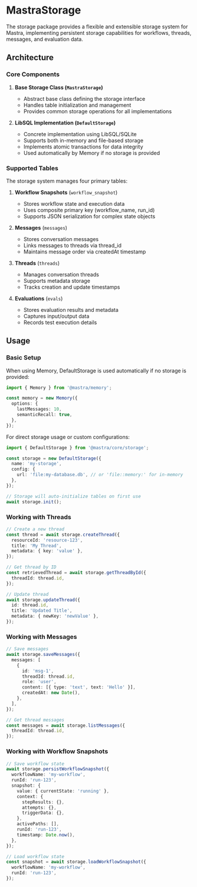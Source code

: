 # MastraStorage

The storage package provides a flexible and extensible storage system for Mastra, implementing persistent storage capabilities for workflows, threads, messages, and evaluation data.

## Architecture

### Core Components

1. **Base Storage Class (`MastraStorage`)**
   - Abstract base class defining the storage interface
   - Handles table initialization and management
   - Provides common storage operations for all implementations

2. **LibSQL Implementation (`DefaultStorage`)**
   - Concrete implementation using LibSQL/SQLite
   - Supports both in-memory and file-based storage
   - Implements atomic transactions for data integrity
   - Used automatically by Memory if no storage is provided

### Supported Tables

The storage system manages four primary tables:

1. **Workflow Snapshots** (`workflow_snapshot`)
   - Stores workflow state and execution data
   - Uses composite primary key (workflow_name, run_id)
   - Supports JSON serialization for complex state objects

2. **Messages** (`messages`)
   - Stores conversation messages
   - Links messages to threads via thread_id
   - Maintains message order via createdAt timestamp

3. **Threads** (`threads`)
   - Manages conversation threads
   - Supports metadata storage
   - Tracks creation and update timestamps

4. **Evaluations** (`evals`)
   - Stores evaluation results and metadata
   - Captures input/output data
   - Records test execution details

## Usage

### Basic Setup

When using Memory, DefaultStorage is used automatically if no storage is provided:

```typescript
import { Memory } from '@mastra/memory';

const memory = new Memory({
  options: {
    lastMessages: 10,
    semanticRecall: true,
  },
});
```

For direct storage usage or custom configurations:

```typescript
import { DefaultStorage } from '@mastra/core/storage';

const storage = new DefaultStorage({
  name: 'my-storage',
  config: {
    url: 'file:my-database.db', // or 'file::memory:' for in-memory
  },
});

// Storage will auto-initialize tables on first use
await storage.init();
```

### Working with Threads

```typescript
// Create a new thread
const thread = await storage.createThread({
  resourceId: 'resource-123',
  title: 'My Thread',
  metadata: { key: 'value' },
});

// Get thread by ID
const retrievedThread = await storage.getThreadById({
  threadId: thread.id,
});

// Update thread
await storage.updateThread({
  id: thread.id,
  title: 'Updated Title',
  metadata: { newKey: 'newValue' },
});
```

### Working with Messages

```typescript
// Save messages
await storage.saveMessages({
  messages: [
    {
      id: 'msg-1',
      threadId: thread.id,
      role: 'user',
      content: [{ type: 'text', text: 'Hello' }],
      createdAt: new Date(),
    },
  ],
});

// Get thread messages
const messages = await storage.listMessages({
  threadId: thread.id,
});
```

### Working with Workflow Snapshots

```typescript
// Save workflow state
await storage.persistWorkflowSnapshot({
  workflowName: 'my-workflow',
  runId: 'run-123',
  snapshot: {
    value: { currentState: 'running' },
    context: {
      stepResults: {},
      attempts: {},
      triggerData: {},
    },
    activePaths: [],
    runId: 'run-123',
    timestamp: Date.now(),
  },
});

// Load workflow state
const snapshot = await storage.loadWorkflowSnapshot({
  workflowName: 'my-workflow',
  runId: 'run-123',
});
```
